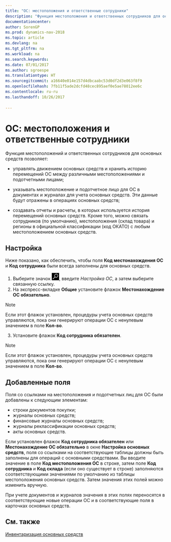 ```yaml
---
title: "ОС: местоположения и ответственные сотрудники"
description: "Функция местоположения и ответственных сотрудников для основных средств позволяет, помимо прочего, управлять движением основных средств и отслеживать историю перемещений основных средств между различными местоположениями и подотчетными лицами."
documentationcenter: 
author: SorenGP
ms.prod: dynamics-nav-2018
ms.topic: article
ms.devlang: na
ms.tgt_pltfrm: na
ms.workload: na
ms.search.keywords: 
ms.date: 07/01/2017
ms.author: sgroespe
ms.translationtype: HT
ms.sourcegitcommit: a16640e014e157d4dbcaabc53d0df2d3e063f8f9
ms.openlocfilehash: 7fb11f5ade2dcfd48cec895aef0e5ae78012ee6c
ms.contentlocale: ru-ru
ms.lasthandoff: 10/26/2017

---
```

# <a name="fixed-asset-locations-and-employees"></a>ОС: местоположения и ответственные сотрудники
Функция местоположений и ответственных сотрудников для основных средств позволяет:  

- управлять движением основных средств и хранить историю перемещений ОС между различными местоположениями и подотчетными лицами;  

- указывать местоположение и подотчетное лицо для ОС в документах и журналах для учета основных средств. Эти данные будут отражены в операциях основных средств;  

- создавать отчеты и расчеты, в которых используется история перемещений основных средств. Кроме того, можно связать сотрудников (по умолчанию), местоположения (склад товара) и регионы в официальной классификации (код ОКАТО) с любым местоположением основных средств.  

## <a name="setup"></a>Настройка  
Ниже показано, как обеспечить, чтобы поля **Код местонахождения ОС** и **Код сотрудника** были всегда заполнены для основных средств.  

1.  Выберите значок ![Поиск страницы или отчета](../../media/ui-search/search_small.png "Значок поиска страницы или отчета"), введите *Настройка ОС*, а затем выберите связанную ссылку.
2.  На экспресс-вкладке **Общие** установите флажок **Местонахождение ОС обязательно**.  

> [!NOTE]  
>  Если этот флажок установлен, процедуры учета основных средств управляются, пока они генерируют операции ОС с ненулевым значением в поле **Кол-во**.  

3.  Установите флажок **Код сотрудника обязателен**.  

> [!NOTE]  
>  Если этот флажок установлен, процедуры учета основных средств управляются, пока они генерируют операции ОС с ненулевым значением в поле **Кол-во**.  

## <a name="added-fields"></a>Добавленные поля  
Поля со ссылками на местоположения и подотчетных лиц для ОС были добавлены к следующим элементам:  

- строки документов покупки;  
- журналы основных средств;  
- финансовые журналы основных средств;  
- журналы реклассификации основных средств;  
- акты основных средств.  

Если установлен флажок **Код сотрудника обязателен** или **Местонахождение ОС обязательно** в окне **Настройка основных средств**, поля со ссылками на соответствующие таблицы должны быть заполнены для операций с основными средствами. Вы вводите значение в поле **Код местоположения ОС** в строке, затем поле **Код сотрудника** и **Код склада** (если оно существует в строке) заполняются соответствующими значениями по умолчанию из таблицы местоположения основных средств. Затем значения этих полей можно изменить вручную.  

 При учете документов и журналов значения в этих полях переносятся в соответствующие новые операции ОС и в соответствующие поля в карточках основных средств.  

## <a name="see-also"></a>См. также  
 [Инвентаризация основных средств](fixed-asset-inventory.md)

